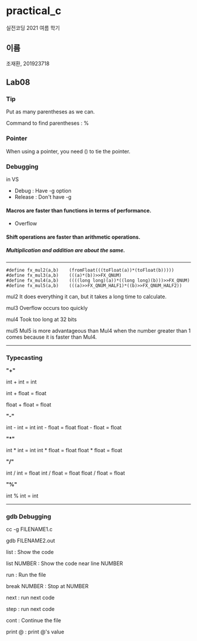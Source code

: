# practical_c

실전코딩 2021 여름 학기

## 이름

조재환, 201923718

## Lab08

### Tip
Put as many parentheses as we can.

Command to find parentheses : %

### Pointer
When using a pointer, you need () to tie the pointer.

### Debugging
in VS
 - Debug : Have -g option
 - Release : Don't have -g

#### Macros are faster than functions in terms of performance.
 - Overflow

#### Shift operations are faster than arithmetic operations.
##### Multiplication and addition are about the same.

---

```
#define fx_mul2(a,b)    (fromFloat(((toFloat(a))*(toFloat(b)))))
#define fx_mul3(a,b)    (((a)*(b))>>FX_QNUM)
#define fx_mul4(a,b)    ((((long long)(a))*((long long)(b)))>>FX_QNUM)
#define fx_mul5(a,b)    (((a)>>FX_QNUM_HALF1)*((b)>>FX_QNUM_HALF2))
```

mul2	It does everything it can, but it takes a long time to calculate.

mul3	Overflow occurs too quickly

mul4	Took too long at 32 bits

mul5	Mul5 is more advantageous than Mul4 when the number greater than 1 comes because it is faster than Mul4.

---

### Typecasting

**"+"**

int + int = int

int + float = float

float + float = float

**"-"**

int - int = int
int - float = float
float - float = float

**"*"**

int * int = int
int * float = float
float * float = float

**"/"**

int / int = float
int / float = float
float / float = float

**"%"**

int % int = int

---
### gdb Debugging

cc -g FILENAME1.c

gdb FILENAME2.out

list : Show the code

list NUMBER : Show the code near line NUMBER

run : Run the file

break NUMBER : Stop at NUMBER

next : run next code

step : run next code

cont : Continue the file

print @ : print @'s value
